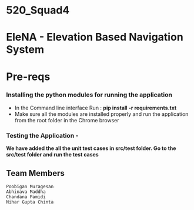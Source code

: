 # 520_Squad4
# EleNA - Elevation Based Navigation System 

# Pre-reqs
### Installing the python modules for running the application
* In the Command line interface Run : **pip install -r requirements.txt**
* Make sure all the modules are installed properly and run the application from the root folder in the Chrome browser

### Testing the Application -
**We have added the all the unit test cases in src/test folder. Go to the src/test folder and run the test cases**

## Team Members
```
Poobigan Muragesan
Abhinava Maddha
Chandana Pamidi
Nihar Gupta Chinta
```